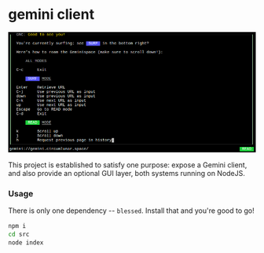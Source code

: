 # gemini client

![](/screens/screen.png)

This project is established to satisfy one purpose: expose a Gemini
client, and also provide an optional GUI layer, both systems running
on NodeJS.

### Usage

There is only one dependency -- `blessed`. Install that and you're
good to go!

```bash
npm i
cd src
node index
```

